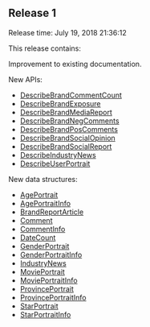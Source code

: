 ## Release 1

Release time: July 19, 2018 21:36:12

This release contains:

Improvement to existing documentation.

New APIs:

* [DescribeBrandCommentCount](/document/api/853/18399)
* [DescribeBrandExposure](/document/api/853/18398)
* [DescribeBrandMediaReport](/document/api/853/18397)
* [DescribeBrandNegComments](/document/api/853/18396)
* [DescribeBrandPosComments](/document/api/853/18395)
* [DescribeBrandSocialOpinion](/document/api/853/18394)
* [DescribeBrandSocialReport](/document/api/853/18393)
* [DescribeIndustryNews](/document/api/853/18401)
* [DescribeUserPortrait](/document/api/853/18392)

New data structures:

* [AgePortrait](/document/api/853/18402#AgePortrait)
* [AgePortraitInfo](/document/api/853/18402#AgePortraitInfo)
* [BrandReportArticle](/document/api/853/18402#BrandReportArticle)
* [Comment](/document/api/853/18402#Comment)
* [CommentInfo](/document/api/853/18402#CommentInfo)
* [DateCount](/document/api/853/18402#DateCount)
* [GenderPortrait](/document/api/853/18402#GenderPortrait)
* [GenderPortraitInfo](/document/api/853/18402#GenderPortraitInfo)
* [IndustryNews](/document/api/853/18402#IndustryNews)
* [MoviePortrait](/document/api/853/18402#MoviePortrait)
* [MoviePortraitInfo](/document/api/853/18402#MoviePortraitInfo)
* [ProvincePortrait](/document/api/853/18402#ProvincePortrait)
* [ProvincePortraitInfo](/document/api/853/18402#ProvincePortraitInfo)
* [StarPortrait](/document/api/853/18402#StarPortrait)
* [StarPortraitInfo](/document/api/853/18402#StarPortraitInfo)


